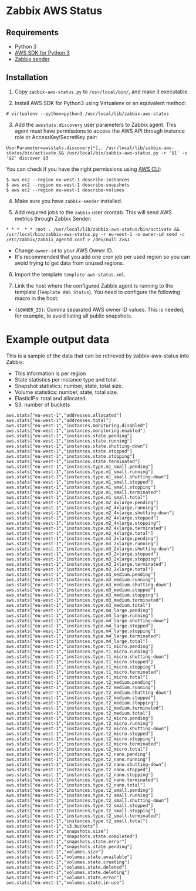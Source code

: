 # Zabbix AWS Status

## Requirements

* Python 3
* [AWS SDK for Python 3](https://aws.amazon.com/sdk-for-python/)
* [Zabbix sender](https://www.zabbix.com/documentation/3.0/manual/concepts/sender)

## Installation

1. Copy ``zabbix-aws-status.py`` to ``/usr/local/bin/``, and make it executable.

2. Install AWS SDK for Python3 using Virtualenv or an equivalent method:

  ```
  # virtualenv --python=python3 /usr/local/lib/zabbix-aws-status
  ```
  
3. Add the ``awsstats.discovery`` user parameters to Zabbix agent. This agent must have permissions to access the AWS API through instance role or AccessKey/SecretKey pair:

  ```
  UserParameter=awsstats.discovery[*],. /usr/local/lib/zabbix-aws-status/bin/activate && /usr/local/bin/zabbix-aws-status.py -r '$1' -o '$2' discover $3
  ```
	
  You can check if you have the right permissions using [AWS CLI](https://aws.amazon.com/cli/):

  ```
  $ aws ec2 --region eu-west-1 describe-instances
  $ aws ec2 --region eu-west-1 describe-snapshots
  $ aws ec2 --region eu-west-1 describe-volumes
  ```

4. Make sure you have ``zabbix-sender`` installed.

5. Add required jobs to the ``zabbix`` user crontab. This will send AWS metrics through Zabbix Sender:
  ```
  * * *  * * root . /usr/local/lib/zabbix-aws-status/bin/activate && /usr/local/bin/zabbix-aws-status.py -r eu-west-1 -o owner-id send -c /etc/zabbix/zabbix_agentd.conf > /dev/null 2>&1
  ```
  * Change ``owner-id`` to your AWS Owner ID.
  * It's recommended that you add one cron job per used region so you can avoid trying to get data from unused regions.

6. Import the template ``template-aws-status.xml``.

7. Link the host where the configured Zabbix agent is running to the template (``Template AWS Status``). You need to configure the following macro in the host:
  * ``{$OWNER_ID}``: Comma separated AWS owner ID values. This is needed, for example, to avoid listing all public snapshots.

# Example output data

This is a sample of the data that can be retrieved by zabbix-aws-status into Zabbix:
 
 * This information is per region
 * State statistics per instance type and total.
 * Snapshot statistics: number, state, total size.
 * Volume statistics: number, state, total size.
 * ElasticIPs: total and allocated.
 * S3: number of buckets

```
aws.stats["eu-west-1","addresses.allocated"]
aws.stats["eu-west-1","addresses.total"]
aws.stats["eu-west-1","instances.monitoring.disabled"]
aws.stats["eu-west-1","instances.monitoring.enabled"]
aws.stats["eu-west-1","instances.state.pending"]
aws.stats["eu-west-1","instances.state.running"]
aws.stats["eu-west-1","instances.state.shutting-down"]
aws.stats["eu-west-1","instances.state.stopped"]
aws.stats["eu-west-1","instances.state.stopping"]
aws.stats["eu-west-1","instances.state.terminated"]
aws.stats["eu-west-1","instances.type.m1_small.pending"]
aws.stats["eu-west-1","instances.type.m1_small.running"]
aws.stats["eu-west-1","instances.type.m1_small.shutting-down"]
aws.stats["eu-west-1","instances.type.m1_small.stopped"]
aws.stats["eu-west-1","instances.type.m1_small.stopping"]
aws.stats["eu-west-1","instances.type.m1_small.terminated"]
aws.stats["eu-west-1","instances.type.m1_small.total"]
aws.stats["eu-west-1","instances.type.m2_4xlarge.pending"]
aws.stats["eu-west-1","instances.type.m2_4xlarge.running"]
aws.stats["eu-west-1","instances.type.m2_4xlarge.shutting-down"]
aws.stats["eu-west-1","instances.type.m2_4xlarge.stopped"]
aws.stats["eu-west-1","instances.type.m2_4xlarge.stopping"]
aws.stats["eu-west-1","instances.type.m2_4xlarge.terminated"]
aws.stats["eu-west-1","instances.type.m2_4xlarge.total"]
aws.stats["eu-west-1","instances.type.m3_2xlarge.pending"]
aws.stats["eu-west-1","instances.type.m3_2xlarge.running"]
aws.stats["eu-west-1","instances.type.m3_2xlarge.shutting-down"]
aws.stats["eu-west-1","instances.type.m3_2xlarge.stopped"]
aws.stats["eu-west-1","instances.type.m3_2xlarge.stopping"]
aws.stats["eu-west-1","instances.type.m3_2xlarge.terminated"]
aws.stats["eu-west-1","instances.type.m3_2xlarge.total"]
aws.stats["eu-west-1","instances.type.m3_medium.pending"]
aws.stats["eu-west-1","instances.type.m3_medium.running"]
aws.stats["eu-west-1","instances.type.m3_medium.shutting-down"]
aws.stats["eu-west-1","instances.type.m3_medium.stopped"]
aws.stats["eu-west-1","instances.type.m3_medium.stopping"]
aws.stats["eu-west-1","instances.type.m3_medium.terminated"]
aws.stats["eu-west-1","instances.type.m3_medium.total"]
aws.stats["eu-west-1","instances.type.m4_large.pending"]
aws.stats["eu-west-1","instances.type.m4_large.running"]
aws.stats["eu-west-1","instances.type.m4_large.shutting-down"]
aws.stats["eu-west-1","instances.type.m4_large.stopped"]
aws.stats["eu-west-1","instances.type.m4_large.stopping"]
aws.stats["eu-west-1","instances.type.m4_large.terminated"]
aws.stats["eu-west-1","instances.type.m4_large.total"]
aws.stats["eu-west-1","instances.type.t1_micro.pending"]
aws.stats["eu-west-1","instances.type.t1_micro.running"]
aws.stats["eu-west-1","instances.type.t1_micro.shutting-down"]
aws.stats["eu-west-1","instances.type.t1_micro.stopped"]
aws.stats["eu-west-1","instances.type.t1_micro.stopping"]
aws.stats["eu-west-1","instances.type.t1_micro.terminated"]
aws.stats["eu-west-1","instances.type.t1_micro.total"]
aws.stats["eu-west-1","instances.type.t2_medium.pending"]
aws.stats["eu-west-1","instances.type.t2_medium.running"]
aws.stats["eu-west-1","instances.type.t2_medium.shutting-down"]
aws.stats["eu-west-1","instances.type.t2_medium.stopped"]
aws.stats["eu-west-1","instances.type.t2_medium.stopping"]
aws.stats["eu-west-1","instances.type.t2_medium.terminated"]
aws.stats["eu-west-1","instances.type.t2_medium.total"]
aws.stats["eu-west-1","instances.type.t2_micro.pending"]
aws.stats["eu-west-1","instances.type.t2_micro.running"]
aws.stats["eu-west-1","instances.type.t2_micro.shutting-down"]
aws.stats["eu-west-1","instances.type.t2_micro.stopped"]
aws.stats["eu-west-1","instances.type.t2_micro.stopping"]
aws.stats["eu-west-1","instances.type.t2_micro.terminated"]
aws.stats["eu-west-1","instances.type.t2_micro.total"]
aws.stats["eu-west-1","instances.type.t2_nano.pending"]
aws.stats["eu-west-1","instances.type.t2_nano.running"]
aws.stats["eu-west-1","instances.type.t2_nano.shutting-down"]
aws.stats["eu-west-1","instances.type.t2_nano.stopped"]
aws.stats["eu-west-1","instances.type.t2_nano.stopping"]
aws.stats["eu-west-1","instances.type.t2_nano.terminated"]
aws.stats["eu-west-1","instances.type.t2_nano.total"]
aws.stats["eu-west-1","instances.type.t2_small.pending"]
aws.stats["eu-west-1","instances.type.t2_small.running"]
aws.stats["eu-west-1","instances.type.t2_small.shutting-down"]
aws.stats["eu-west-1","instances.type.t2_small.stopped"]
aws.stats["eu-west-1","instances.type.t2_small.stopping"]
aws.stats["eu-west-1","instances.type.t2_small.terminated"]
aws.stats["eu-west-1","instances.type.t2_small.total"]
aws.stats["eu-west-1","s3.buckets"]
aws.stats["eu-west-1","snapshots.size"]
aws.stats["eu-west-1","snapshots.state.completed"]
aws.stats["eu-west-1","snapshots.state.error"]
aws.stats["eu-west-1","snapshots.state.pending"]
aws.stats["eu-west-1","volumes.size"]
aws.stats["eu-west-1","volumes.state.available"]
aws.stats["eu-west-1","volumes.state.creating"]
aws.stats["eu-west-1","volumes.state.deleted"]
aws.stats["eu-west-1","volumes.state.deleting"]
aws.stats["eu-west-1","volumes.state.error"]
aws.stats["eu-west-1","volumes.state.in-use"]

```

